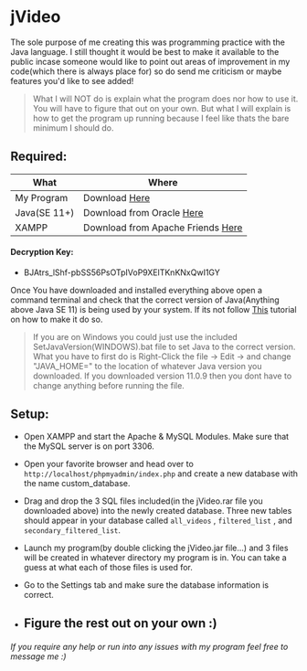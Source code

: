 # jVideo
The sole purpose of me creating this was programming practice with the Java language. 
I still thought it would be best to make it available to the public incase someone would like to point out areas of improvement in my code(which there is always place for) so do send me criticism or maybe features you'd like to see added!
>What I will NOT do is explain what the program does nor how to use it. You will have to figure that out on your own. 
>But what I will explain is how to get the program up running because I feel like thats the bare minimum I should do.

## Required:
| What | Where |
| ---- | ----- |
| My Program | Download [Here](https://mega.nz/file/S01DBaaS) |
| Java(SE 11+) | Download from Oracle [Here](https://www.oracle.com/java/technologies/javase-downloads.html) |
| XAMPP | Download from Apache Friends [Here](https://www.apachefriends.org/download.html) |

#### Decryption Key: 
- BJAtrs_lShf-pbSS56PsOTpIVoP9XElTKnKNxQwI1GY

Once You have downloaded and installed everything above open a command terminal and check that the correct version of Java(Anything above Java SE 11) is being used by your system. If its not follow [This](https://confluence.atlassian.com/doc/setting-the-java_home-variable-in-windows-8895.html) tutorial on how to make it do so.
>If you are on Windows you could just use the included SetJavaVersion(WINDOWS).bat file to set Java to the correct version. What you have to first do is Right-Click the file -> Edit -> and change "JAVA_HOME=" to the location of whatever Java version you downloaded. If you downloaded version 11.0.9 then you dont have to change anything before running the file.

## Setup:
- Open XAMPP and start the Apache & MySQL Modules. Make sure that the MySQL server is on port 3306.

- Open your favorite browser and head over to ``` http://localhost/phpmyadmin/index.php ``` and create a new database with the name custom_database.

- Drag and drop the 3 SQL files included(in the jVideo.rar file you downloaded above) into the newly created database. Three new tables should appear in your database called ``` all_videos ``` , ``` filtered_list ``` , and ``` secondary_filtered_list ```.

- Launch my program(by double clicking the jVideo.jar file...) and 3 files will be created in whatever directory my program is in. You can take a guess at what each of those files is used for.

- Go to the Settings tab and make sure the database information is correct.

- ## Figure the rest out on your own :)


###### If you require any help or run into any issues with my program feel free to message me :)
